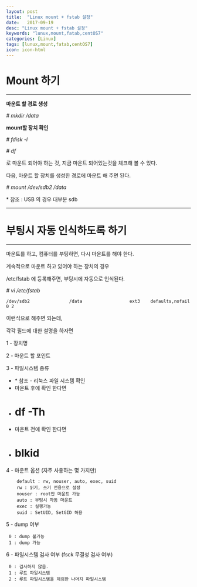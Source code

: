 ```yaml
---
layout: post
title:  "Linux mount + fstab 설정"
date:   2017-09-19
desc: "Linux mount + fstab 설정"
keywords: "lunux,mount,fatab,centOS7"
categories: [Linux]
tags: [lunux,mount,fatab,centOS7]
icon: icon-html
---
```


**Mount 하기**
=============

---

**마운트 할 경로 생성**

*# mkdir /data*

**mount할 장치 확인**

*# fdisk -l*

*# df*

로 마운트 되어야 하는 것, 지금 마운트 되어있는것을 체크해 볼 수 있다.

다음, 마운트 할 장치를 생성한 경로에 마운트 해 주면 된다.

*# mount /dev/sdb2 /data*

 \* 참조 : USB 의 경우 대부분 sdb 

---

**부팅시 자동 인식하도록 하기**
=======================

---

마운트를 하고, 컴퓨터를 부팅하면, 다시 마운트를 해야 한다.

계속적으로 마운트 하고 있어야 하는 장치의 경우

/etc/fstab 에 등록해주면, 부팅시에 자동으로 인식된다.

*# vi /etc/fstab*

```
/dev/sdb2               /data                  ext3    defaults,nofail 0 2
```

이런식으로 해주면 되는데,

각각 필드에 대한 설명을 하자면

1 \- 장치명

2 \- 마운트 할 포인트

3 \- 파일시스템 종류

- \* 참조 \- 리눅스 파일 시스템 확인
- 마운트 후에 확인 한다면
-    # df -Th
- 마운트 전에 확인 한다면
-    # blkid

4 \- 마운트 옵션 (자주 사용하는 몇 가지만)

```
    default : rw, nouser, auto, exec, suid
    rw : 읽기, 쓰기 전용으로 설정
    nouser : root만 마운트 가능
    auto : 부팅시 자동 마운트
    exec : 실행가능
    suid : SetUID, SetGID 허용 
```

5 \- dump 여부
```
 0 : dump 불가능
 1 : dump 가능
```

6 \- 파일시스템 검사 여부 (fsck 무결성 검사 여부)
```
 0 : 검사하지 않음.
 1 : 루트 파일시스템
 2 : 루트 파일시스템을 제외한 나머지 파일시스템
```
